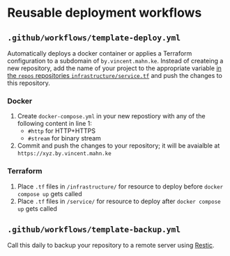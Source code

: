 # Reusable deployment workflows

## `.github/workflows/template-deploy.yml`

Automatically deploys a docker container or applies a Terraform configuration to a subdomain of `by.vincent.mahn.ke`.
Instead of createing a new repository, add the name of your project to the appropriate variable [in the `repos` repositories `infrastructure/service.tf`](https://github.com/mahn-ke/repos/blob/main/infrastructure/service.tf#L1) and push the changes to this repository.

### Docker

1. Create `docker-compose.yml` in your new repostiory with any of the following content in line 1:
    - `#http` for HTTP+HTTPS
    - `#stream` for binary stream
2. Commit and push the changes to your repository; it will be avaialble at `https://xyz.by.vincent.mahn.ke`

### Terraform

1. Place `.tf` files in `/infrastructure/` for resource to deploy before `docker compose up` gets called
2. Place `.tf` files in `/service/` for resource to deploy after `docker compose up` gets called

## `.github/workflows/template-backup.yml`

Call this daily to backup your repository to a remote server using [Restic](https://restic.net/).